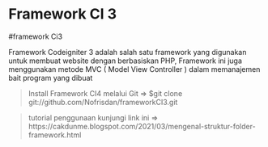 <h1>Framework CI 3 </h1>
#framework Ci3
<p>
Framework Codeigniter 3 adalah salah satu framework yang digunakan untuk membuat website dengan berbasiskan PHP, Framework ini juga menggunakan metode MVC ( Model View Controller ) dalam memanajemen bait program yang dibuat
 </p>

<blockquote> 
Install Framework CI4 melalui Git =>  $git clone git://github.com/Nofrisdan/frameworkCI3.git
 </blockquote>

<blockquote>
tutorial penggunaan kunjungi link ini => https://cakdunme.blogspot.com/2021/03/mengenal-struktur-folder-framework.html
 </blockquote>
